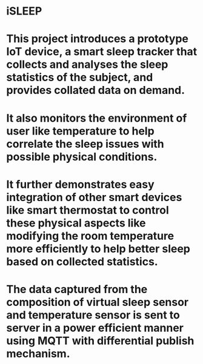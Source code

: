 # iSLEEP
# This project introduces a prototype IoT device, a smart sleep tracker that collects and analyses the sleep statistics of the subject, and provides collated data on demand. 
# It also monitors the environment of user like temperature to help correlate the sleep issues with possible physical conditions. 
# It further demonstrates easy integration of other smart devices like smart thermostat to control these physical aspects like modifying the room temperature more efficiently to help better sleep based on collected statistics.
# The data captured from the composition of virtual sleep sensor and temperature sensor is sent to server in a power efficient manner using MQTT with differential publish mechanism.
